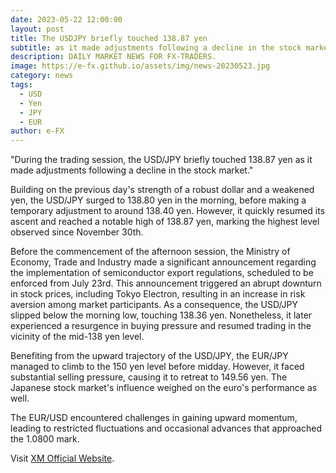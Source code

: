 ```yaml
---
date: 2023-05-22 12:00:00
layout: post
title: The USDJPY briefly touched 138.87 yen 
subtitle: as it made adjustments following a decline in the stock market.
description: DAILY MARKET NEWS FOR FX-TRADERS.
image: https://e-fx.github.io/assets/img/news-20230523.jpg
category: news
tags:
  - USD
  - Yen
  - JPY
  - EUR
author: e-FX
---
```


"During the trading session, the USD/JPY briefly touched 138.87 yen as it made adjustments following a decline in the stock market."

Building on the previous day's strength of a robust dollar and a weakened yen, the USD/JPY surged to 138.80 yen in the morning, before making a temporary adjustment to around 138.40 yen. However, it quickly resumed its ascent and reached a notable high of 138.87 yen, marking the highest level observed since November 30th.

Before the commencement of the afternoon session, the Ministry of Economy, Trade and Industry made a significant announcement regarding the implementation of semiconductor export regulations, scheduled to be enforced from July 23rd. This announcement triggered an abrupt downturn in stock prices, including Tokyo Electron, resulting in an increase in risk aversion among market participants. As a consequence, the USD/JPY slipped below the morning low, touching 138.36 yen. Nonetheless, it later experienced a resurgence in buying pressure and resumed trading in the vicinity of the mid-138 yen level.

Benefiting from the upward trajectory of the USD/JPY, the EUR/JPY managed to climb to the 150 yen level before midday. However, it faced substantial selling pressure, causing it to retreat to 149.56 yen. The Japanese stock market's influence weighed on the euro's performance as well.

The EUR/USD encountered challenges in gaining upward momentum, leading to restricted fluctuations and occasional advances that approached the 1.0800 mark.




Visit [XM Official Website](https://clicks.pipaffiliates.com/c?c=550036&l=en&p=0).